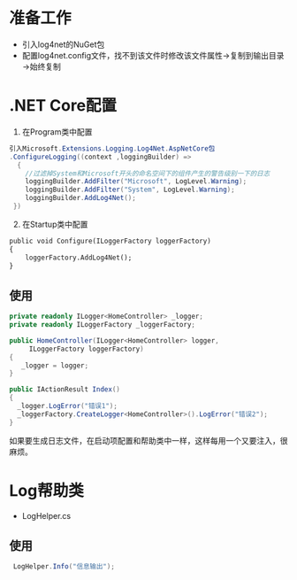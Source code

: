 ﻿# 准备工作
- 引入log4net的NuGet包
- 配置log4net.config文件，找不到该文件时修改该文件属性→复制到输出目录→始终复制

# .NET Core配置
1. 在Program类中配置  
 
``` c#
引入Microsoft.Extensions.Logging.Log4Net.AspNetCore包 
.ConfigureLogging((context ,loggingBuilder) =>
  {
    //过滤掉System和Microsoft开头的命名空间下的组件产生的警告级别一下的日志
    loggingBuilder.AddFilter("Microsoft", LogLevel.Warning);
    loggingBuilder.AddFilter("System", LogLevel.Warning);
    loggingBuilder.AddLog4Net();
 })
```

2. 在Startup类中配置 

``` markdown
public void Configure(ILoggerFactory loggerFactory)
{
    loggerFactory.AddLog4Net();
}
```

## 使用
``` c#
private readonly ILogger<HomeController> _logger;
private readonly ILoggerFactory _loggerFactory;

public HomeController(ILogger<HomeController> logger,
     ILoggerFactory loggerFactory)
{
   _logger = logger;
}

public IActionResult Index()
{
  _logger.LogError("错误1");
  _loggerFactory.CreateLogger<HomeController>().LogError("错误2");
}
```
如果要生成日志文件，在启动项配置和帮助类中一样，这样每用一个又要注入，很麻烦。

# Log帮助类
- LogHelper.cs
## 使用
```c#
 LogHelper.Info("信息输出");
```

